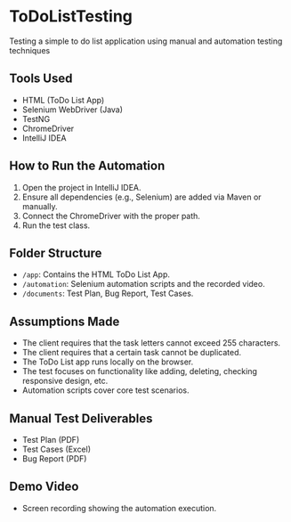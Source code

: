 # ToDoListTesting
Testing a simple to do list application using manual and automation testing techniques
## Tools Used
- HTML (ToDo List App)
- Selenium WebDriver (Java)
- TestNG
- ChromeDriver
- IntelliJ IDEA

## How to Run the Automation
1. Open the project in IntelliJ IDEA.
2. Ensure all dependencies (e.g., Selenium) are added via Maven or manually.
3. Connect the ChromeDriver with the proper path.
4. Run the test class.

## Folder Structure
- `/app`: Contains the HTML ToDo List App.
- `/automation`: Selenium automation scripts and the recorded video.
- `/documents`: Test Plan, Bug Report, Test Cases.

## Assumptions Made
- The client requires that the task letters cannot exceed 255 characters.
- The client requires that a certain task cannot be duplicated.
- The ToDo List app runs locally on the browser.
- The test focuses on functionality like adding, deleting, checking responsive design, etc.
- Automation scripts cover core test scenarios.

## Manual Test Deliverables
- Test Plan (PDF)
- Test Cases (Excel)
- Bug Report (PDF)

## Demo Video
- Screen recording showing the automation execution.

